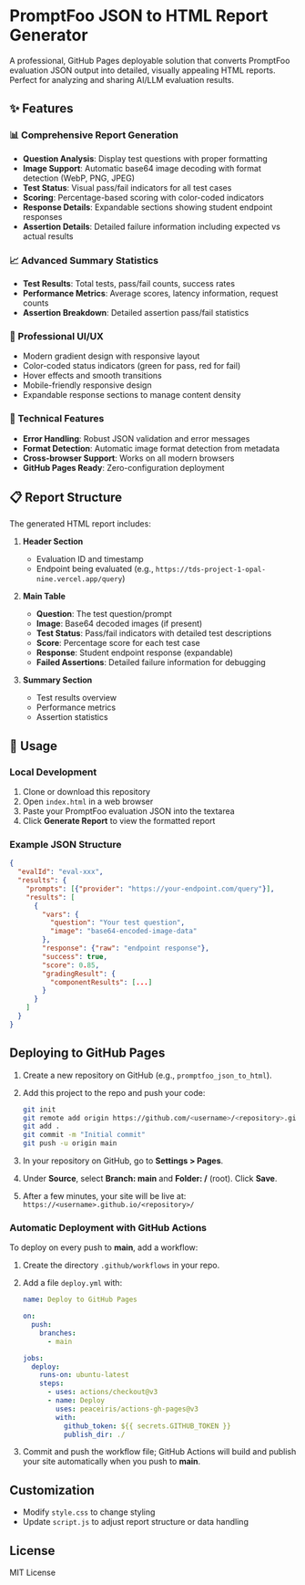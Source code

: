 # PromptFoo JSON to HTML Report Generator

A professional, GitHub Pages deployable solution that converts PromptFoo evaluation JSON output into detailed, visually appealing HTML reports. Perfect for analyzing and sharing AI/LLM evaluation results.

## ✨ Features

### 📊 Comprehensive Report Generation
- **Question Analysis**: Display test questions with proper formatting
- **Image Support**: Automatic base64 image decoding with format detection (WebP, PNG, JPEG)
- **Test Status**: Visual pass/fail indicators for all test cases
- **Scoring**: Percentage-based scoring with color-coded indicators
- **Response Details**: Expandable sections showing student endpoint responses
- **Assertion Details**: Detailed failure information including expected vs actual results

### 📈 Advanced Summary Statistics
- **Test Results**: Total tests, pass/fail counts, success rates
- **Performance Metrics**: Average scores, latency information, request counts
- **Assertion Breakdown**: Detailed assertion pass/fail statistics

### 🎨 Professional UI/UX
- Modern gradient design with responsive layout
- Color-coded status indicators (green for pass, red for fail)
- Hover effects and smooth transitions
- Mobile-friendly responsive design
- Expandable response sections to manage content density

### 🔧 Technical Features
- **Error Handling**: Robust JSON validation and error messages
- **Format Detection**: Automatic image format detection from metadata
- **Cross-browser Support**: Works on all modern browsers
- **GitHub Pages Ready**: Zero-configuration deployment

## 📋 Report Structure

The generated HTML report includes:

1. **Header Section**
   - Evaluation ID and timestamp
   - Endpoint being evaluated (e.g., `https://tds-project-1-opal-nine.vercel.app/query`)

2. **Main Table**
   - **Question**: The test question/prompt
   - **Image**: Base64 decoded images (if present)
   - **Test Status**: Pass/fail indicators with detailed test descriptions
   - **Score**: Percentage score for each test case
   - **Response**: Student endpoint response (expandable)
   - **Failed Assertions**: Detailed failure information for debugging

3. **Summary Section**
   - Test results overview
   - Performance metrics
   - Assertion statistics

## 🚀 Usage

### Local Development
1. Clone or download this repository
2. Open `index.html` in a web browser
3. Paste your PromptFoo evaluation JSON into the textarea
4. Click **Generate Report** to view the formatted report

### Example JSON Structure
```json
{
  "evalId": "eval-xxx",
  "results": {
    "prompts": [{"provider": "https://your-endpoint.com/query"}],
    "results": [
      {
        "vars": {
          "question": "Your test question",
          "image": "base64-encoded-image-data"
        },
        "response": {"raw": "endpoint response"},
        "success": true,
        "score": 0.85,
        "gradingResult": {
          "componentResults": [...]
        }
      }
    ]
  }
}
```

## Deploying to GitHub Pages

1. Create a new repository on GitHub (e.g., `promptfoo_json_to_html`).
2. Add this project to the repo and push your code:

   ```bash
   git init
   git remote add origin https://github.com/<username>/<repository>.git
   git add .
   git commit -m "Initial commit"
   git push -u origin main
   ```
3. In your repository on GitHub, go to **Settings > Pages**.
4. Under **Source**, select **Branch: main** and **Folder: /** (root). Click **Save**.
5. After a few minutes, your site will be live at:
   `https://<username>.github.io/<repository>/`

### Automatic Deployment with GitHub Actions

To deploy on every push to **main**, add a workflow:

1. Create the directory `.github/workflows` in your repo.
2. Add a file `deploy.yml` with:

   ```yaml
   name: Deploy to GitHub Pages

   on:
     push:
       branches:
         - main

   jobs:
     deploy:
       runs-on: ubuntu-latest
       steps:
         - uses: actions/checkout@v3
         - name: Deploy
           uses: peaceiris/actions-gh-pages@v3
           with:
             github_token: ${{ secrets.GITHUB_TOKEN }}
             publish_dir: ./
   ```

3. Commit and push the workflow file; GitHub Actions will build and publish your site automatically when you push to **main**.

## Customization

- Modify `style.css` to change styling
- Update `script.js` to adjust report structure or data handling

## License

MIT License
